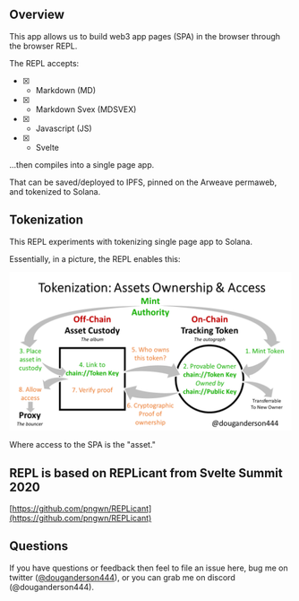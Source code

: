 ## Overview

This app allows us to build web3 app pages (SPA) in the browser through the browser REPL.

The REPL accepts:

- [x] - Markdown (MD)
- [x] - Markdown Svex (MDSVEX)
- [x] - Javascript (JS)
- [x] - Svelte 

...then compiles into a single page app.

That can be saved/deployed to IPFS, pinned on the Arweave permaweb, and tokenized to Solana.

## Tokenization 

This REPL experiments with tokenizing single page app to Solana.

Essentially, in a picture, the REPL enables this:

<img src='https://raw.githubusercontent.com/DougAnderson444/Tokenizer-Web-Repl/master/Tokenizer-process.png'>

Where access to the SPA is the "asset."

## REPL is based on REPLicant from  Svelte Summit 2020

[https://github.com/pngwn/REPLicant](https://github.com/pngwn/REPLicant)

## Questions

If you have questions or feedback then feel to file an issue here, bug me on twitter ([@douganderson444](https://twitter.com/douganderson444)), or you can grab me on discord (@douganderson444).
